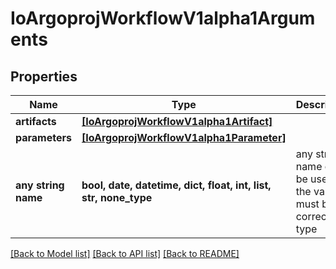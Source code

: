 # IoArgoprojWorkflowV1alpha1Arguments


## Properties
Name | Type | Description | Notes
------------ | ------------- | ------------- | -------------
**artifacts** | [**[IoArgoprojWorkflowV1alpha1Artifact]**](IoArgoprojWorkflowV1alpha1Artifact.md) |  | [optional] 
**parameters** | [**[IoArgoprojWorkflowV1alpha1Parameter]**](IoArgoprojWorkflowV1alpha1Parameter.md) |  | [optional] 
**any string name** | **bool, date, datetime, dict, float, int, list, str, none_type** | any string name can be used but the value must be the correct type | [optional]

[[Back to Model list]](../README.md#documentation-for-models) [[Back to API list]](../README.md#documentation-for-api-endpoints) [[Back to README]](../README.md)


